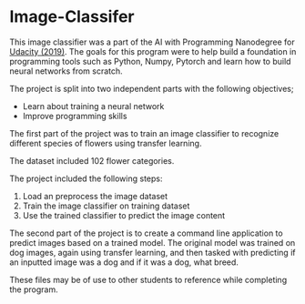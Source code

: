 # Image-Classifer
This image classifier was a part of the AI with Programming Nanodegree for [Udacity (2019)](https://www.udacity.com/course/ai-programming-python-nanodegree--nd089). The goals for this program were to help build a foundation in programming tools such as Python, Numpy, Pytorch and learn how to build neural networks from scratch. 


The project is split into two independent parts with the following objectives;
- Learn about training a neural network
- Improve programming skills

The first part of the project was to train an image classifier to recognize different species of flowers using transfer learning. 

The dataset included 102 flower categories. 

The project included the following steps:

1. Load an preprocess the image dataset
2. Train the image classifier on training dataset
3. Use the trained classifier to predict the image content


The second part of the project is to create a command line application to predict images based on a trained model. The original model was trained on dog images, again using transfer learning, and then tasked with predicting if an inputted image was a dog and if it was a dog, what breed. 

These files may be of use to other students to reference while completing the program.

